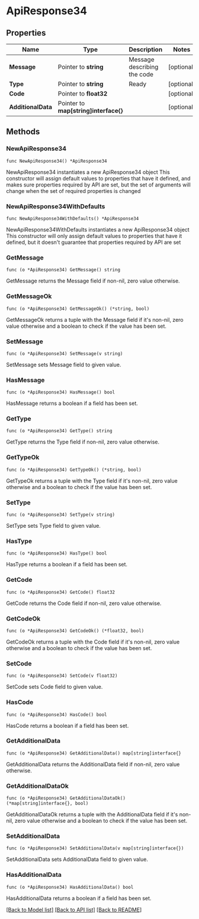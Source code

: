 # ApiResponse34

## Properties

Name | Type | Description | Notes
------------ | ------------- | ------------- | -------------
**Message** | Pointer to **string** | Message describing the code | [optional] 
**Type** | Pointer to **string** | Ready | [optional] 
**Code** | Pointer to **float32** |  | [optional] 
**AdditionalData** | Pointer to **map[string]interface{}** |  | [optional] 

## Methods

### NewApiResponse34

`func NewApiResponse34() *ApiResponse34`

NewApiResponse34 instantiates a new ApiResponse34 object
This constructor will assign default values to properties that have it defined,
and makes sure properties required by API are set, but the set of arguments
will change when the set of required properties is changed

### NewApiResponse34WithDefaults

`func NewApiResponse34WithDefaults() *ApiResponse34`

NewApiResponse34WithDefaults instantiates a new ApiResponse34 object
This constructor will only assign default values to properties that have it defined,
but it doesn't guarantee that properties required by API are set

### GetMessage

`func (o *ApiResponse34) GetMessage() string`

GetMessage returns the Message field if non-nil, zero value otherwise.

### GetMessageOk

`func (o *ApiResponse34) GetMessageOk() (*string, bool)`

GetMessageOk returns a tuple with the Message field if it's non-nil, zero value otherwise
and a boolean to check if the value has been set.

### SetMessage

`func (o *ApiResponse34) SetMessage(v string)`

SetMessage sets Message field to given value.

### HasMessage

`func (o *ApiResponse34) HasMessage() bool`

HasMessage returns a boolean if a field has been set.

### GetType

`func (o *ApiResponse34) GetType() string`

GetType returns the Type field if non-nil, zero value otherwise.

### GetTypeOk

`func (o *ApiResponse34) GetTypeOk() (*string, bool)`

GetTypeOk returns a tuple with the Type field if it's non-nil, zero value otherwise
and a boolean to check if the value has been set.

### SetType

`func (o *ApiResponse34) SetType(v string)`

SetType sets Type field to given value.

### HasType

`func (o *ApiResponse34) HasType() bool`

HasType returns a boolean if a field has been set.

### GetCode

`func (o *ApiResponse34) GetCode() float32`

GetCode returns the Code field if non-nil, zero value otherwise.

### GetCodeOk

`func (o *ApiResponse34) GetCodeOk() (*float32, bool)`

GetCodeOk returns a tuple with the Code field if it's non-nil, zero value otherwise
and a boolean to check if the value has been set.

### SetCode

`func (o *ApiResponse34) SetCode(v float32)`

SetCode sets Code field to given value.

### HasCode

`func (o *ApiResponse34) HasCode() bool`

HasCode returns a boolean if a field has been set.

### GetAdditionalData

`func (o *ApiResponse34) GetAdditionalData() map[string]interface{}`

GetAdditionalData returns the AdditionalData field if non-nil, zero value otherwise.

### GetAdditionalDataOk

`func (o *ApiResponse34) GetAdditionalDataOk() (*map[string]interface{}, bool)`

GetAdditionalDataOk returns a tuple with the AdditionalData field if it's non-nil, zero value otherwise
and a boolean to check if the value has been set.

### SetAdditionalData

`func (o *ApiResponse34) SetAdditionalData(v map[string]interface{})`

SetAdditionalData sets AdditionalData field to given value.

### HasAdditionalData

`func (o *ApiResponse34) HasAdditionalData() bool`

HasAdditionalData returns a boolean if a field has been set.


[[Back to Model list]](../README.md#documentation-for-models) [[Back to API list]](../README.md#documentation-for-api-endpoints) [[Back to README]](../README.md)


